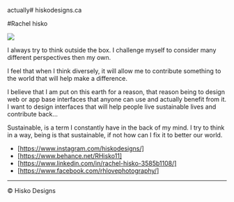 actually# hiskodesigns.ca

#Rachel hisko

![](me.jpg)

I always try to think outside the box. I challenge myself to consider many different perspectives then my own.

 I feel that when I think diversely, it will allow me to contribute something to the world that will help make a difference.

I believe that I am put on this earth for a reason, that reason being to design web or app base interfaces that anyone can use and actually benefit from it. I want to design interfaces that will help people live sustainable lives and contribute back...

Sustainable, is a term I constantly have in the back of my mind. I try to think in a way, being is that sustainable, if not how can I fix it to better our world.

- [https://www.instagram.com/hiskodesigns/]
- [https://www.behance.net/RHisko11]
- [https://www.linkedin.com/in/rachel-hisko-3585b1108/]
- [https://www.facebook.com/rhlovephotography/]

---


© Hisko Designs
